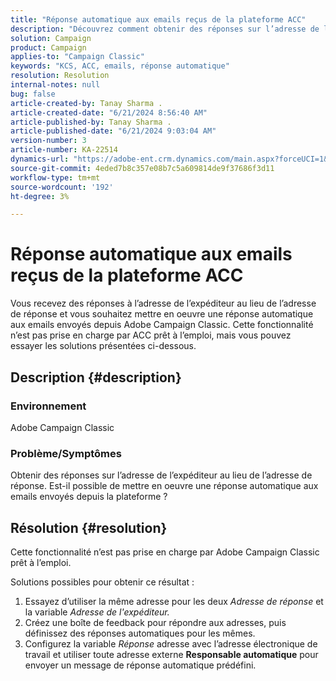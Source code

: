 ```yaml
---
title: "Réponse automatique aux emails reçus de la plateforme ACC"
description: "Découvrez comment obtenir des réponses sur l’adresse de l’expéditeur au lieu de l’adresse de réponse de la plateforme Adobe Campaign Classic."
solution: Campaign
product: Campaign
applies-to: "Campaign Classic"
keywords: "KCS, ACC, emails, réponse automatique"
resolution: Resolution
internal-notes: null
bug: false
article-created-by: Tanay Sharma .
article-created-date: "6/21/2024 8:56:40 AM"
article-published-by: Tanay Sharma .
article-published-date: "6/21/2024 9:03:04 AM"
version-number: 3
article-number: KA-22514
dynamics-url: "https://adobe-ent.crm.dynamics.com/main.aspx?forceUCI=1&pagetype=entityrecord&etn=knowledgearticle&id=b518b72a-ac2f-ef11-840a-000d3a5b439f"
source-git-commit: 4eded7b8c357e08b7c5a609814de9f37686f3d11
workflow-type: tm+mt
source-wordcount: '192'
ht-degree: 3%

---
```


# Réponse automatique aux emails reçus de la plateforme ACC


Vous recevez des réponses à l’adresse de l’expéditeur au lieu de l’adresse de réponse et vous souhaitez mettre en oeuvre une réponse automatique aux emails envoyés depuis Adobe Campaign Classic. Cette fonctionnalité n’est pas prise en charge par ACC prêt à l’emploi, mais vous pouvez essayer les solutions présentées ci-dessous.

## Description {#description}


### Environnement

Adobe Campaign Classic



### Problème/Symptômes

Obtenir des réponses sur l’adresse de l’expéditeur au lieu de l’adresse de réponse. Est-il possible de mettre en oeuvre une réponse automatique aux emails envoyés depuis la plateforme ?


## Résolution {#resolution}


Cette fonctionnalité n’est pas prise en charge par Adobe Campaign Classic prêt à l’emploi.

Solutions possibles pour obtenir ce résultat :

1. Essayez d’utiliser la même adresse pour les deux *Adresse de réponse* et la variable *Adresse de l&#39;expéditeur.*
2. Créez une boîte de feedback pour répondre aux adresses, puis définissez des réponses automatiques pour les mêmes.
3. Configurez la variable *Réponse* adresse avec l’adresse électronique de travail et utiliser toute adresse externe <b>Responsable automatique</b> pour envoyer un message de réponse automatique prédéfini.

